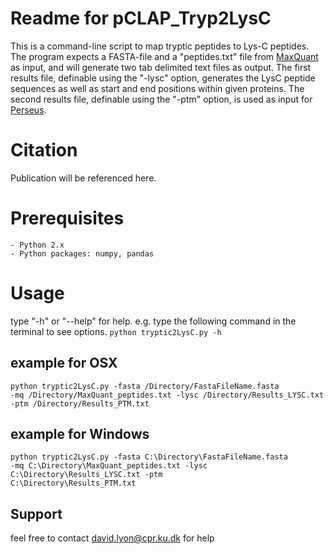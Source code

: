 # Readme for pCLAP_Tryp2LysC
This is a command-line script to map tryptic peptides to Lys-C peptides.
The program expects a FASTA-file and a "peptides.txt" file from <a href="http://www.biochem.mpg.de/5111795/maxquant">MaxQuant</a> as input,
and will generate two tab delimited text files as output. The first results file, 
definable using the "-lysc" option, generates the LysC peptide sequences as well as start and 
end positions within given proteins. The second results file, definable using the "-ptm" 
option, is used as input for <a href="http://www.biochem.mpg.de/5111795/maxquant">Perseus</a>.

# Citation
Publication will be referenced here.

# Prerequisites
    - Python 2.x
    - Python packages: numpy, pandas

# Usage
type "-h" or "--help" for help.
e.g. type the following command in the terminal to see options.
<code>python tryptic2LysC.py -h</code>

## example for OSX 
<code>python tryptic2LysC.py -fasta /Directory/FastaFileName.fasta -mq /Directory/MaxQuant_peptides.txt -lysc /Directory/Results_LYSC.txt -ptm /Directory/Results_PTM.txt</code>

## example for Windows
<code>python tryptic2LysC.py -fasta C:\Directory\FastaFileName.fasta -mq C:\Directory\MaxQuant_peptides.txt -lysc C:\Directory\Results_LYSC.txt -ptm C:\Directory\Results_PTM.txt</code>

## Support
feel free to contact <david.lyon@cpr.ku.dk> for help






